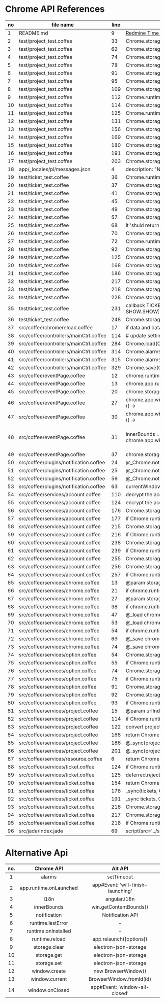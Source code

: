 # Chrome API References

|  no | file name | line | code | program | api | instance | instance method |
|  ------ | ------ | ------ | ------ | ------ | ------ | ------ | ------ |
|  1 | README.md | 9 | [Redmine Time Tracker on Chrome web Store](https://chrome.google.com/webstore/detail/redmine-time-tracker/dmmneannhefdfnmkfheapickfaialefp?utm_source=chrome-ntp-launcher) | no | meta |  |  |
|  2 | test/project_test.coffee | 33 | Chrome.storage.local.get = (arg1, callback) -> | no | test |  |  |
|  3 | test/project_test.coffee | 62 | Chrome.storage.local.get = (arg1, callback) -> | no | test |  |  |
|  4 | test/project_test.coffee | 74 | Chrome.storage.local.get = (arg1, callback) -> | no | test |  |  |
|  5 | test/project_test.coffee | 78 | Chrome.storage.sync.get = (arg1, callback) -> | no | test |  |  |
|  6 | test/project_test.coffee | 91 | Chrome.storage.local.get = (arg1, callback) -> | no | test |  |  |
|  7 | test/project_test.coffee | 95 | Chrome.storage.sync.get = (arg1, callback) -> | no | test |  |  |
|  8 | test/project_test.coffee | 109 | Chrome.storage.local.get = (arg1, callback) -> | no | test |  |  |
|  9 | test/project_test.coffee | 112 | Chrome.runtime.lastError = true | no | test |  |  |
|  10 | test/project_test.coffee | 114 | Chrome.storage.sync.get = (arg1, callback) -> | no | test |  |  |
|  11 | test/project_test.coffee | 125 | Chrome.runtime.lastError = null | no | test |  |  |
|  12 | test/project_test.coffee | 131 | Chrome.storage.local.get = (arg1, callback) -> | no | test |  |  |
|  13 | test/project_test.coffee | 156 | Chrome.storage.sync.set = (arg, callback) -> | no | test |  |  |
|  14 | test/project_test.coffee | 169 | Chrome.storage.sync.set = (arg, callback) -> | no | test |  |  |
|  15 | test/project_test.coffee | 180 | Chrome.storage.sync.set = (arg, callback) -> | no | test |  |  |
|  16 | test/project_test.coffee | 191 | Chrome.storage.sync.set = (arg, callback) -> | no | test |  |  |
|  17 | test/project_test.coffee | 203 | Chrome.storage.local.set = (arg, callback) -> | no | test |  |  |
|  18 | app/_locales/pl/messages.json | 4 | description: "Nazwa rozszerzenia google chrome." | no | none |  |  |
|  19 | test/ticket_test.coffee | 36 | Chrome.runtime.lastError = null # fix state. | no | test |  |  |
|  20 | test/ticket_test.coffee | 37 | Chrome.storage.local.set = (arg, callback) -> | no | test |  |  |
|  21 | test/ticket_test.coffee | 41 | Chrome.storage.local.get = (arg1, callback) -> | no | test |  |  |
|  22 | test/ticket_test.coffee | 45 | Chrome.storage.sync.set = (arg, callback) -> | no | test |  |  |
|  23 | test/ticket_test.coffee | 49 | Chrome.storage.sync.get = (arg1, callback) -> | no | test |  |  |
|  24 | test/ticket_test.coffee | 57 | Chrome.storage.sync.set = (arg, callback) -> | no | test |  |  |
|  25 | test/ticket_test.coffee | 68 | it 'shuld return error message of Chrome.', (done) -> | no | test |  |  |
|  26 | test/ticket_test.coffee | 70 | Chrome.storage.sync.set = (arg, callback) -> | no | test |  |  |
|  27 | test/ticket_test.coffee | 72 | Chrome.runtime.lastError = true | no | test |  |  |
|  28 | test/ticket_test.coffee | 92 | Chrome.storage.sync.set = (arg, callback) -> | no | test |  |  |
|  29 | test/ticket_test.coffee | 125 | Chrome.storage.sync.set = (arg, callback) -> | no | test |  |  |
|  30 | test/ticket_test.coffee | 168 | Chrome.storage.sync.set = (arg, callback) -> | no | test |  |  |
|  31 | test/ticket_test.coffee | 186 | Chrome.storage.local.get = (arg, callback) -> | no | test |  |  |
|  32 | test/ticket_test.coffee | 217 | Chrome.storage.local.get = getData | no | test |  |  |
|  33 | test/ticket_test.coffee | 218 | Chrome.storage.sync.get = getData | no | test |  |  |
|  34 | test/ticket_test.coffee | 228 | Chrome.storage.local.get = (arg, callback) -> | no | test |  |  |
|  35 | test/ticket_test.coffee | 231 | callback TICKET: TestData.ticketOnChrome.add [[ 0, "ticket4", 3, 0, SHOW.SHOW]] | no | test |  |  |
|  36 | test/ticket_test.coffee | 248 | Chrome.storage.local.get = (arg1, callback) -> | no | test |  |  |
|  37 | src/coffee/chromereload.coffee | 17 | if data and data.command == 'reload' then chrome.runtime.reload() | yes | runtime.reload |  |  |
|  38 | src/coffee/controllers/mainCtrl.coffee | 114 | # update settings specified by user, using saved data on chrome. | no | comment |  |  |
|  39 | src/coffee/controllers/mainCtrl.coffee | 284 | Chrome.load(Chrome.SELECTED_PROJECT)) | yes | storage.get |  |  |
|  40 | src/coffee/controllers/mainCtrl.coffee | 314 | Chrome.alarms.create(DATA_SYNC, alarmInfo) | yes | alarms |  |  |
|  41 | src/coffee/controllers/mainCtrl.coffee | 315 | Chrome.alarms.onAlarm.addListener (alarm) -> | yes | alarms |  |  |
|  42 | src/coffee/controllers/mainCtrl.coffee | 329 | Chrome.save(Chrome.SELECTED_PROJECT, obj) | yes | storage.set |  |  |
|  43 | src/coffee/eventPage.coffee | 12 | chrome.runtime.onInstalled.addListener(@sendInstalledEvent) | yes | runtime.onInstalled |  |  |
|  44 | src/coffee/eventPage.coffee | 13 | chrome.app.runtime.onLaunched.addListener(@openWindow) | yes | app.runtime.onLaunched |  |  |
|  45 | src/coffee/eventPage.coffee | 20 | chrome.storage.local.get RedmineTimeTracker.BOUND, (bounds) -> | yes | storage.get |  |  |
|  46 | src/coffee/eventPage.coffee | 27 | chrome.app.window.create RedmineTimeTracker.URL, windowOptions, () -> | yes | window.create |  |  |
|  47 | src/coffee/eventPage.coffee | 30 | chrome.app.window.get(RedmineTimeTracker.ID).onClosed.addListener () -> | yes | window.onClosed |  |  |
|  48 | src/coffee/eventPage.coffee | 31 | innerBounds = chrome.app.window.get(RedmineTimeTracker.ID).innerBounds | yes | innerBounds | yes | innerBounds.top   <br/>innerBounds.left  <br/>innerBounds.height<br/>innerBounds.width  |
|  49 | src/coffee/eventPage.coffee | 37 | chrome.storage.local.set { BOUND: bounds } | yes | storage.set |  |  |
|  50 | src/coffee/plugins/notification.coffee | 24 | @_Chrome.notifications.onClicked.addListener (notificationId) => | yes | notification |  |  |
|  51 | src/coffee/plugins/notification.coffee | 25 | @_Chrome.notifications.clear(notificationId) | yes | notification |  |  |
|  52 | src/coffee/plugins/notification.coffee | 56 | @_Chrome.notifications.create(null, options) | yes | notification |  |  |
|  53 | src/coffee/plugins/notification.coffee | 63 | currentWindow = @_Chrome.app.window.current() | yes | window.current | yes | currentWindow.show() |
|  54 | src/coffee/services/account.coffee | 110 | decrypt the account data, only to sync on chrome. | no | comment |  |  |
|  55 | src/coffee/services/account.coffee | 124 | encrypt the account data, only to sync on chrome. | no | comment |  |  |
|  56 | src/coffee/services/account.coffee | 176 | Chrome.storage.sync.get ACCOUNTS, (item) -> | yes | storage.get |  |  |
|  57 | src/coffee/services/account.coffee | 177 | if Chrome.runtime.lastError? | yes | runtime.lastError |  |  |
|  58 | src/coffee/services/account.coffee | 215 | Chrome.storage.sync.set ACCOUNTS: accounts, () -> | yes | storage.set |  |  |
|  59 | src/coffee/services/account.coffee | 216 | if Chrome.runtime.lastError? | yes | runtime.lastError |  |  |
|  60 | src/coffee/services/account.coffee | 238 | Chrome.storage.sync.set ACCOUNTS: accounts, () -> | yes | storage.set |  |  |
|  61 | src/coffee/services/account.coffee | 239 | if Chrome.runtime.lastError? | yes | runtime.lastError |  |  |
|  62 | src/coffee/services/account.coffee | 255 | Chrome.storage.local.clear() | yes | storage.clear |  |  |
|  63 | src/coffee/services/account.coffee | 256 | Chrome.storage.sync.clear () -> | yes | storage.clear |  |  |
|  64 | src/coffee/services/account.coffee | 257 | if Chrome.runtime.lastError? | yes | runtime.lastError |  |  |
|  65 | src/coffee/services/chrome.coffee | 13 | @param storage  {Object}   Storage area on chrome. | no | comment |  |  |
|  66 | src/coffee/services/chrome.coffee | 21 | if chrome.runtime.lastError? then callback(null); return | yes | runtime.lastError |  |  |
|  67 | src/coffee/services/chrome.coffee | 27 | @param storage  {Object}   Storage area on chrome. | no | comment |  |  |
|  68 | src/coffee/services/chrome.coffee | 38 | if chrome.runtime.lastError? then callback(false); return | yes | runtime.lastError |  |  |
|  69 | src/coffee/services/chrome.coffee | 47 | @_load chrome.storage.local, key, (local) => | yes | storage.get |  |  |
|  70 | src/coffee/services/chrome.coffee | 53 | @_load chrome.storage.sync, key, (sync) => | yes | storage.get |  |  |
|  71 | src/coffee/services/chrome.coffee | 54 | if chrome.runtime.lastError? | yes | runtime.lastError |  |  |
|  72 | src/coffee/services/chrome.coffee | 69 | @_save chrome.storage.local, key, value, (res) => | yes | storage.set |  |  |
|  73 | src/coffee/services/chrome.coffee | 74 | @_save chrome.storage.sync, key, value, (res) => | yes | storage.set |  |  |
|  74 | src/coffee/services/option.coffee | 54 | Chrome.storage.sync.get Const.OPTIONS, (item) -> | yes | storage.get |  |  |
|  75 | src/coffee/services/option.coffee | 55 | if Chrome.runtime.lastError? | yes | runtime.lastError |  |  |
|  76 | src/coffee/services/option.coffee | 74 | Chrome.storage.sync.set saveData, () -> | yes | storage.set |  |  |
|  77 | src/coffee/services/option.coffee | 75 | if Chrome.runtime.lastError? | yes | runtime.lastError |  |  |
|  78 | src/coffee/services/option.coffee | 91 | Chrome.storage.local.clear() | yes | storage.clear |  |  |
|  79 | src/coffee/services/option.coffee | 92 | Chrome.storage.sync.clear () -> | yes | storage.clear |  |  |
|  80 | src/coffee/services/option.coffee | 93 | if Chrome.runtime.lastError? | yes | runtime.lastError |  |  |
|  81 | src/coffee/services/project.coffee | 15 | @param urlIndex {Number} project id's index on Chrome.storage. | no | comment |  |  |
|  82 | src/coffee/services/project.coffee | 114 | if Chrome.runtime.lastError? | yes | runtime.lastError |  |  |
|  83 | src/coffee/services/project.coffee | 122 | convert projects to format of chrome. all projects are unique. | no | comment |  |  |
|  84 | src/coffee/services/project.coffee | 168 | return Chrome.load(Project.PROJECT) | yes | storage.get |  |  |
|  85 | src/coffee/services/project.coffee | 186 | @_sync(projects, Chrome.storage.sync) | no | comment |  |  |
|  86 | src/coffee/services/project.coffee | 201 | @_sync(projects, Chrome.storage.local) | no | comment |  |  |
|  87 | src/coffee/services/resource.coffee | 6 | return Chrome.i18n.getMessage key | yes | i18n |  |  |
|  88 | src/coffee/services/ticket.coffee | 124 | if Chrome.runtime.lastError? | yes | runtime.lastError |  |  |
|  89 | src/coffee/services/ticket.coffee | 125 | deferred.reject({message: "Chrome.runtime error."}) | no | none |  |  |
|  90 | src/coffee/services/ticket.coffee | 154 | return Chrome.load(TICKET) | yes | storage.get |  |  |
|  91 | src/coffee/services/ticket.coffee | 176 | _sync(tickets, Chrome.storage.sync) | yes | storage.set |  |  |
|  92 | src/coffee/services/ticket.coffee | 191 | _sync tickets, Chrome.storage.local | yes | storage.set |  |  |
|  93 | src/coffee/services/ticket.coffee | 216 | Chrome.storage.local.set TICKET: [] | yes | storage.set |  |  |
|  94 | src/coffee/services/ticket.coffee | 217 | Chrome.storage.sync.set TICKET: [], () -> | yes | storage.set |  |  |
|  95 | src/coffee/services/ticket.coffee | 218 | if Chrome.runtime.lastError? | yes | runtime.lastError |  |  |
|  96 | src/jade/index.jade | 69 | script(src='../scripts/services/chrome.js') | no | none |  |  |


# Alternative Api

|  **no.** | **Chrome API** | **Alt API** |
|  :------: | :------: | :------: |
|  1 | alarms | setTimeout |
|  2 | app.runtime.onLaunched | app#Event: ‘will-finish-launching’ |
|  3 | i18n | angular.i18n |
|  4 | innerBounds | win.getContentBounds() |
|  5 | notification | Notification API |
|  6 | runtime.lastError | - |
|  7 | runtime.onInstalled | - |
|  8 | runtime.reload | app.relaunch([options]) |
|  9 | storage.clear | electron-json-storage |
|  10 | storage.get | electron-json-storage |
|  11 | storage.set | electron-json-storage |
|  12 | window.create | new BrowserWindow() |
|  13 | window.current | BrowserWindow.fromId(id) |
|  14 | window.onClosed | app#Event: ‘window-all-closed’ |
